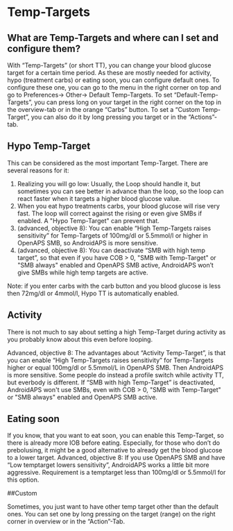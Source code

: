 # Temp-Targets

## What are Temp-Targets and where can I set and configure them?
With “Temp-Targets” (or short TT), you can change your blood glucose target for a certain time period. As these are mostly needed for activity, hypo (treatment carbs) or eating soon, you can configure default ones. To configure these one, you can go to the menu in the right corner on top and go to Preferences-> Other-> Default Temp-Targets.
To set “Default-Temp-Targets”, you can press long on your target in the right corner on the top in the overview-tab or in the orange “Carbs” button. To set a “Custom Temp-Target”, you can also do it by long pressing you target or in the “Actions”-tab.

## Hypo Temp-Target

This can be considered as the most important Temp-Target. There are several reasons for it:
1.	Realizing you will go low: Usually, the Loop should handle it, but sometimes you can see better in advance than the loop, so the loop can react faster when it targets a higher blood glucose value.
2.	When you eat hypo treatments carbs, your blood glucose will rise very fast. The loop will correct against the rising or even give SMBs if enabled. A "Hypo Temp-Target" can prevent that. 
3.	(advanced, objective 8): You can enable “High Temp-Targets raises sensitivity” for Temp-Targets of 100mg/dl or 5.5mmol/l or higher in OpenAPS SMB, so AndroidAPS is more sensitive.
4.	(advanced, objective 8): You can deactivate “SMB with high temp target”, so that even if you have COB > 0, "SMB with Temp-Target" or "SMB always" enabled and OpenAPS SMB active, AndroidAPS won’t give SMBs while high temp targets are active. 

Note: if you enter carbs with the carb button and you blood glucose is less then 72mg/dl or 4mmol/l, Hypo TT is automatically enabled.


## Activity

There is not much to say about setting a high Temp-Target during activity as you probably know about this even before looping. 

Advanced, objective 8:
The advantages about “Activity Temp-Target”, is that you can enable “High Temp-Targets raises sensitivity” for Temp-Targets higher or equal 100mg/dl or 5.5mmol/L in OpenAPS SMB. Then AndroidAPS is more sensitive. Some people do instead a profile switch while activity TT, but everbody is different.
If “SMB with high Temp-Target” is deactivated, AndroidAPS won't use SMBs, even with COB > 0, "SMB with Temp-Target" or "SMB always" enabled and OpenAPS SMB active.


## Eating soon

If you know, that you want to eat soon, you can enable this Temp-Target, so there is already more IOB before eating. Especially, for those who don’t do prebolusing, it might be a good alternative to already get the blood glucose to a lower target. 
Advanced, objective 8:
If you use OpenAPS SMB and have “Low temptarget lowers sensitivity”, AndroidAPS works a little bit more aggressive. Requirement is a temptarget less than 100mg/dl or 5.5mmol/l for this option.

##Custom

Sometimes, you just want to have other temp target other than the default ones. You can set one by long pressing on the target (range) on the right corner in overview or in the “Action”-Tab.
